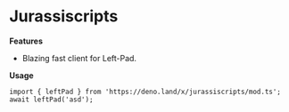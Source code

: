 # Jurassiscripts

**Features**

- Blazing fast client for Left-Pad.

**Usage**

```
import { leftPad } from 'https://deno.land/x/jurassiscripts/mod.ts';
await leftPad('asd');
```
